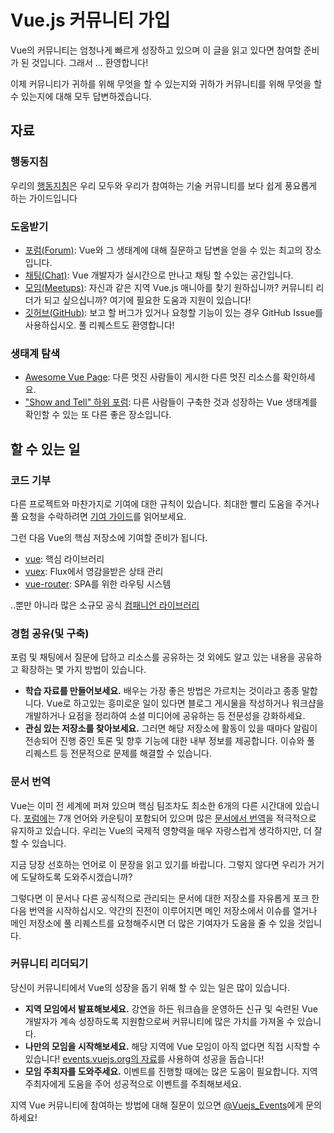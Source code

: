 # Vue.js 커뮤니티 가입

Vue의 커뮤니티는 엄청나게 빠르게 성장하고 있으며 이 글을 읽고 있다면 참여할 준비가 된 것입니다. 그래서 ... 환영합니다!

이제 커뮤니티가 귀하를 위해 무엇을 할 수 있는지와 귀하가 커뮤니티를 위해 무엇을 할 수 있는지에 대해 모두 답변하겠습니다.

## 자료

### 행동지침

우리의 [행동지침](/coc)은 우리 모두와 우리가 참여하는 기술 커뮤니티를 보다 쉽게 ​​풍요롭게 하는 가이드입니다

### 도움받기

- [포럼(Forum)](https://forum.vuejs.org/): Vue와 그 생태계에 대해 질문하고 답변을 얻을 수 있는 최고의 장소입니다.
- [채팅(Chat)](https://chat.vuejs.org/): Vue 개발자가 실시간으로 만나고 채팅 할 수있는 공간입니다.
- [모임(Meetups)](https://events.vuejs.org/meetups): 자신과 같은 지역 Vue.js 매니아를 찾기 원하십니까? 커뮤니티 리더가 되고 싶으십니까? 여기에 필요한 도움과 지원이 있습니다!
- [깃허브(GitHub)](https://github.com/vuejs): 보고 할 버그가 있거나 요청할 기능이 있는 경우 GitHub Issue를 사용하십시오. 풀 리퀘스트도 환영합니다!

### 생태계 탐색

- [Awesome Vue Page](https://github.com/vuejs/awesome-vue): 다른 멋진 사람들이 게시한 다른 멋진 리소스를 확인하세요.
- ["Show and Tell" 하위 포럼](https://forum.vuejs.org/c/show-and-tell): 다른 사람들이 구축한 것과 성장하는 Vue 생태계를 확인할 수 있는 또 다른 좋은 장소입니다.

## 할 수 있는 일

### 코드 기부

다른 프로젝트와 마찬가지로 기여에 대한 규칙이 있습니다. 최대한 빨리 도움을 주거나 풀 요청을 수락하려면 [기여 가이드](https://github.com/vuejs/vue/blob/dev/.github/CONTRIBUTING.md)를 읽어보세요.

그런 다음 Vue의 핵심 저장소에 기여할 준비가 됩니다.

- [vue](https://github.com/vuejs/vue): 핵심 라이브러리
- [vuex](https://github.com/vuejs/vuex): Flux에서 영감을받은 상태 관리
- [vue-router](https://github.com/vuejs/vue-router): SPA를 위한 라우팅 시스템

..뿐만 아니라 많은 소규모 공식 [컴패니언 라이브러리](https://github.com/vuejs)

### 경험 공유(및 구축)

포럼 및 채팅에서 질문에 답하고 리소스를 공유하는 것 외에도 알고 있는 내용을 공유하고 확장하는 몇 가지 방법이 있습니다.

- **학습 자료를 만들어보세요.** 배우는 가장 좋은 방법은 가르치는 것이라고 종종 말합니다. Vue로 하고있는 흥미로운 일이 있다면 블로그 게시물을 작성하거나 워크샵을 개발하거나 요점을 정리하여 소셜 미디어에 공유하는 등 전문성을 강화하세요.
- **관심 있는 저장소를 찾아보세요.** 그러면 해당 저장소에 활동이 있을 때마다 알림이 전송되어 진행 중인 토론 및 향후 기능에 대한 내부 정보를 제공합니다. 이슈와 풀 리퀘스트 등 전문적으로 문제를 해결할 수 있습니다.

### 문서 번역

Vue는 이미 전 세계에 퍼져 있으며 핵심 팀조차도 최소한 6개의 다른 시간대에 있습니다. [포럼에](https://forum.vuejs.org/)는 7개 언어와 카운팅이 포함되어 있으며 많은 [문서에서 번역](https://github.com/vuejs?utf8=%E2%9C%93&q=vuejs.org)을 적극적으로 유지하고 있습니다. 우리는 Vue의 국제적 영향력을 매우 자랑스럽게 생각하지만, 더 잘할 수 있습니다.

지금 당장 선호하는 언어로 이 문장을 읽고 있기를 바랍니다. 그렇지 않다면 우리가 거기에 도달하도록 도와주시겠습니까?

그렇다면 이 문서나 다른 공식적으로 관리되는 문서에 대한 저장소를 자유롭게 포크 한 다음 번역을 시작하십시오. 약간의 진전이 이루어지면 메인 저장소에서 이슈를 열거나 메인 저장소에 풀 리퀘스트를 요청해주시면 더 많은 기여자가 도움을 줄 수 있을 것입니다.

### 커뮤니티 리더되기

당신이 커뮤니티에서 Vue의 성장을 돕기 위해 할 수 있는 일은 많이 있습니다.

- **지역 모임에서 발표해보세요.** 강연을 하든 워크숍을 운영하든 신규 및 숙련된 Vue 개발자가 계속 성장하도록 지원함으로써 커뮤니티에 많은 가치를 가져올 수 있습니다.
- **나만의 모임을 시작해보세요.** 해당 지역에 Vue 모임이 아직 없다면 직접 시작할 수 있습니다! [events.vuejs.org의 자료](https://events.vuejs.org/resources/#getting-started)를 사용하여 성공을 돕습니다!
- **모임 주최자를 도와주세요.** 이벤트를 진행할 때에는 많은 도움이 필요합니다. 지역주최자에게 도움을 주어 성공적으로 이벤트를 주최해보세요.

지역 Vue 커뮤니티에 참여하는 방법에 대해 질문이 있으면 [@Vuejs_Events](https://www.twitter.com/vuejs_events)에게 문의하세요!
